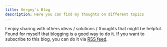 ```yaml
---
title: Sergey's Blog
description: Here you can find my thoughts on different topics
---
```


I enjoy sharing with others ideas / solutions / thoughts that might be helpful. Found for myself that blogging is a good way to do it.
If you want to subscribe to this blog, you can do it via [RSS feed](index.xml).
